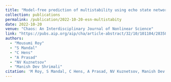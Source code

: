 ```yaml
---
title: "Model-free prediction of multistability using echo state network"
collection: publications
permalink: /publication/2022-10-20-esn-multistabity
date: 2022-10-20
venue: "Chaos: An Interdisciplinary Journal of Nonlinear Science"
link: "https://pubs.aip.org/aip/cha/article-abstract/32/10/101104/2835813/Model-free-prediction-of-multistability-using-echo?"
authors:
  - "Mousumi Roy"
  - "S Mandal"
  - "C Hens"
  - "A Prasad"
  - "NV Kuznetsov"
  - "Manish Dev Shrimali"
citation: 'M Roy, S Mandal, C Hens, A Prasad, NV Kuznetsov, Manish Dev Shrimali - Chaos: An Interdisciplinary Journal of Nonlinear Science, 2022'
---
```

